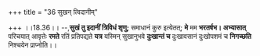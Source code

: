 +++
title = "36 सुखन् त्विदानीम्"

+++
।।18.36।। --,**सुखं तु इदानीं त्रिविधं शृणु;** समाधानं कुरु इत्येतत्;
**मे** मम **भरतर्षभ। अभ्यासात्** परिचयात् आवृत्तेः **रमते** रतिं
प्रतिपद्यते **यत्र** यस्मिन् सुखानुभवे **दुःखान्तं च** दुःखावसानं
दुःखोपशमं च **निगच्छति** निश्चयेन प्राप्नोति।।
